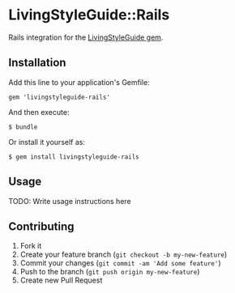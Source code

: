 # LivingStyleGuide::Rails

Rails integration for the [LivingStyleGuide gem](http://livingstyleguide.org).


## Installation

Add this line to your application's Gemfile:

    gem 'livingstyleguide-rails'

And then execute:

    $ bundle

Or install it yourself as:

    $ gem install livingstyleguide-rails


## Usage

TODO: Write usage instructions here


## Contributing

1. Fork it
2. Create your feature branch (`git checkout -b my-new-feature`)
3. Commit your changes (`git commit -am 'Add some feature'`)
4. Push to the branch (`git push origin my-new-feature`)
5. Create new Pull Request

